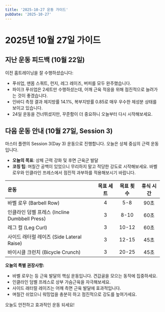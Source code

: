 ```yaml
---
title: '2025-10-27 운동 가이드'
pubDate: '2025-10-27'
---
```


# 2025년 10월 27일 가이드

## 지난 운동 피드백 (10월 22일)

이전 홈트레이닝을 잘 수행하셨습니다:
- 푸쉬업, 맨몸 스쿼트, 런지, 레그 레이즈, 버피를 모두 완주했습니다.
- 파이크 푸쉬업은 2세트만 수행하셨는데, 어깨 근육 적응을 위해 점진적으로 늘려가는 것이 좋겠습니다.
- 인바디 측정 결과 체지방률 14.1%, 복부지방률 0.85로 매우 우수한 체성분 상태를 보이고 있습니다.
- 24일 운동을 건너뛰셨지만, 꾸준함이 더 중요하니 오늘부터 다시 시작해보세요.

## 다음 운동 안내 (10월 27일, Session 3)

마스터 플랜의 Session 3(Day 3) 운동으로 진행합니다. 오늘은 상체 중심의 근력 운동입니다.

- **오늘의 목표**: 상체 근력 강화 및 후면 근육군 발달
- **코칭 팁**: 며칠간 공백이 있었으니 무리하지 말고 적당한 강도로 시작해보세요. 바벨 로우와 인클라인 프레스에서 점진적 과부하를 적용해보시기 바랍니다.

| 운동 | 목표 세트 | 목표 횟수 | 휴식 시간 |
| :--- | :---: | :---: | :---: |
| 바벨 로우 (Barbell Row) | 4 | 5-8 | 90초 |
| 인클라인 덤벨 프레스 (Incline Dumbbell Press) | 3 | 8-10 | 60초 |
| 레그 컬 (Leg Curl) | 3 | 10-12 | 60초 |
| 사이드 래터럴 레이즈 (Side Lateral Raise) | 3 | 12-15 | 45초 |
| 바이시클 크런치 (Bicycle Crunch) | 3 | 20-25 | 45초 |

**오늘의 특별 권장사항:**
- 바벨 로우는 등 근육 발달의 핵심 운동입니다. 견갑골을 모으는 동작에 집중하세요.
- 인클라인 덤벨 프레스로 상부 가슴근육을 자극해보세요.
- 사이드 래터럴 레이즈는 어깨 측면 근육 발달에 효과적입니다.
- 며칠간 쉬었으니 워밍업을 충분히 하고 점진적으로 강도를 높여가세요.

오늘도 안전하고 효과적인 운동 되세요!